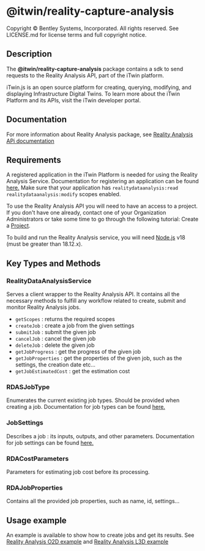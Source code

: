 # @itwin/reality-capture-analysis

Copyright © Bentley Systems, Incorporated. All rights reserved. See LICENSE.md for license terms and full copyright notice.

## Description

The **@itwin/reality-capture-analysis** package contains a sdk to send requests to the Reality Analysis API, part of the iTwin platform.

iTwin.js is an open source platform for creating, querying, modifying, and displaying Infrastructure Digital Twins. To learn more about the iTwin Platform and its APIs, visit the iTwin developer portal.

## Documentation

For more information about Reality Analysis package, see [Reality Analysis APi documentation](https://developer.bentley.com/apis/realitydataanalysis/)

## Requirements

A registered application in the iTwin Platform is needed for using the Reality Analysis Service. Documentation for registering an application can be found [here.](https://developer.bentley.com/tutorials/register-and-modify-application/) Make sure that your application has `realitydataanalysis:read realitydataanalysis:modify` scopes enabled. 

To use the Reality Analysis API you will need to have an access to a project. If you don't have one already, contact one of your Organization Administrators or take some time to go through the following tutorial: Create a [Project](https://developer.bentley.com/tutorials/create-and-query-projects-guide).

To build and run the Reality Analysis service, you will need [Node.js](https://nodejs.org/en/) v18 (must be greater than 18.12.x).

## Key Types and Methods

### RealityDataAnalysisService

Serves a client wrapper to the Reality Analysis API. It contains all the necessary methods to fulfill any workflow related to create, submit and monitor Reality Analysis jobs.

- `getScopes` : returns the required scopes
- `createJob` : create a job from the given settings
- `submitJob` : submit the given job
- `cancelJob` : cancel the given job
- `deleteJob` : delete the given job
- `getJobProgress` : get the progress of the given job
- `getJobProperties` : get the properties of the given job, such as the settings, the creation date etc...
- `getJobEstimatedCost` : get the estimation cost

### RDASJobType

Enumerates the current existing job types. Should be provided when creating a job.
Documentation for job types can be found [here.](https://developer.bentley.com/apis/realitydataanalysis/rda-jobtypes/)

### JobSettings

Describes a job : its inputs, outputs, and other parameters.
Documentation for job settings can be found [here.](https://developer.bentley.com/apis/realitydataanalysis/rda-jobtypes/)

### RDACostParameters

Parameters for estimating job cost before its processing.

### RDAJobProperties

Contains all the provided job properties, such as name, id, settings...

## Usage example

An example is available to show how to create jobs and get its results. See [Reality Analysis O2D example](./../../examples/code-samples/src/Objects2D.ts) and [Reality Analysis L3D example](./../../examples/code-samples/src/Lines3D.ts)